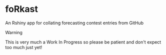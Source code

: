 # foRkast
 An Rshiny app for collating forecasting contest entries from GitHub
 
> [!WARNING]
> This is very much a Work In Progress so please be patient and don't expect too much just yet!
